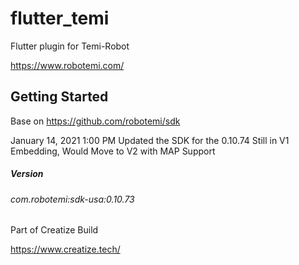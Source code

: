 # flutter_temi

Flutter plugin for Temi-Robot

https://www.robotemi.com/


## Getting Started

Base on
https://github.com/robotemi/sdk


January 14, 2021 1:00 PM
Updated the SDK for the 0.10.74
Still in V1 Embedding, Would Move to V2 with MAP Support


##### Version 
###### com.robotemi:sdk-usa:0.10.73

Part of Creatize Build

https://www.creatize.tech/









